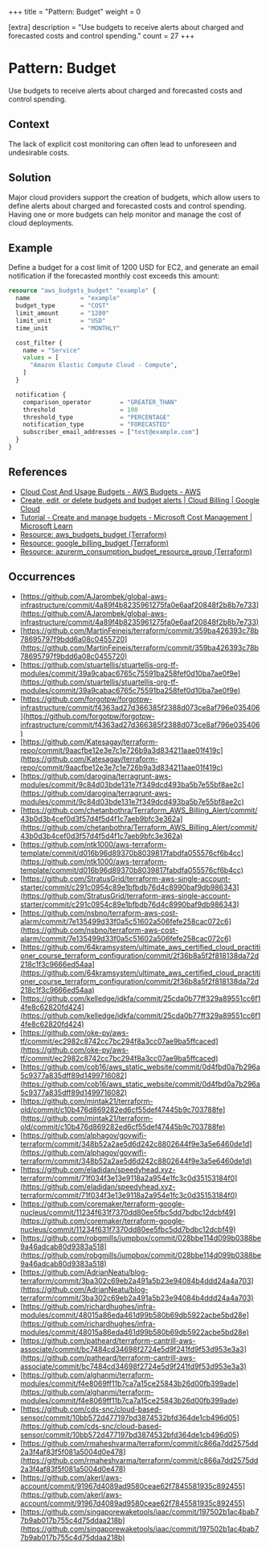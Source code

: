 +++
title = "Pattern: Budget"
weight = 0

[extra]
description = "Use budgets to receive alerts about charged and forecasted costs and control spending."
count = 27
+++

# Pattern: Budget
Use budgets to receive alerts about charged and forecasted costs and control spending.

## Context
The lack of explicit cost monitoring can often lead to unforeseen and undesirable costs.


## Solution
Major cloud providers support the creation of budgets, which allow users to define alerts
about charged and forecasted costs and control spending. Having one or more budgets can
help monitor and manage the cost of cloud deployments.


## Example
Define a budget for a cost limit of 1200 USD for EC2, and generate an
email notification if the forecasted monthly cost exceeds this amount:
```terraform
resource "aws_budgets_budget" "example" {
  name              = "example"
  budget_type       = "COST"
  limit_amount      = "1200"
  limit_unit        = "USD"
  time_unit         = "MONTHLY"

  cost_filter {
    name = "Service"
    values = [
      "Amazon Elastic Compute Cloud - Compute",
    ]
  }

  notification {
    comparison_operator        = "GREATER_THAN"
    threshold                  = 100
    threshold_type             = "PERCENTAGE"
    notification_type          = "FORECASTED"
    subscriber_email_addresses = ["test@example.com"]
  }
}
```


## References
- [Cloud Cost And Usage Budgets - AWS Budgets - AWS](https://aws.amazon.com/aws-cost-management/aws-budgets/)
- [Create, edit, or delete budgets and budget alerts | Cloud Billing | Google Cloud](https://cloud.google.com/billing/docs/how-to/budgets)
- [Tutorial - Create and manage budgets - Microsoft Cost Management | Microsoft Learn](https://learn.microsoft.com/en-us/azure/cost-management-billing/costs/tutorial-acm-create-budgets?tabs=psbudget)
- [Resource: aws_budgets_budget (Terraform)](https://registry.terraform.io/providers/hashicorp/aws/latest/docs/resources/budgets_budget)
- [Resource: google_billing_budget (Terraform)](https://registry.terraform.io/providers/hashicorp/google/latest/docs/resources/billing_budget)
- [Resource: azurerm_consumption_budget_resource_group (Terraform)](https://registry.terraform.io/providers/hashicorp/azurerm/latest/docs/resources/consumption_budget_resource_group)

## Occurrences
- [https://github.com/AJarombek/global-aws-infrastructure/commit/4a89f4b8235961275fa0e6aaf20848f2b8b7e733](https://github.com/AJarombek/global-aws-infrastructure/commit/4a89f4b8235961275fa0e6aaf20848f2b8b7e733)
- [https://github.com/MartinFeineis/terraform/commit/359ba426393c78b78695797f9bdd6a08c0455720](https://github.com/MartinFeineis/terraform/commit/359ba426393c78b78695797f9bdd6a08c0455720)
- [https://github.com/stuartellis/stuartellis-org-tf-modules/commit/39a9cabac6765c75591ba258fef0d10ba7ae0f9e](https://github.com/stuartellis/stuartellis-org-tf-modules/commit/39a9cabac6765c75591ba258fef0d10ba7ae0f9e)
- [https://github.com/forgotpw/forgotpw-infrastructure/commit/f4363ad27d366385f2388d073ce8af796e035406](https://github.com/forgotpw/forgotpw-infrastructure/commit/f4363ad27d366385f2388d073ce8af796e035406)
- [https://github.com/Katesagay/terraform-repo/commit/9aacfbe12e3e7c1e726b9a3d834211aae01f419c](https://github.com/Katesagay/terraform-repo/commit/9aacfbe12e3e7c1e726b9a3d834211aae01f419c)
- [https://github.com/darogina/terragrunt-aws-modules/commit/9c84d03bde131e7f349dcd493ba5b7e55bf8ae2c](https://github.com/darogina/terragrunt-aws-modules/commit/9c84d03bde131e7f349dcd493ba5b7e55bf8ae2c)
- [https://github.com/chetanbothra/Terraform_AWS_Billing_Alert/commit/43b0d3b4cef0d3f57d4f5d4f1c7aeb9bfc3e362a](https://github.com/chetanbothra/Terraform_AWS_Billing_Alert/commit/43b0d3b4cef0d3f57d4f5d4f1c7aeb9bfc3e362a)
- [https://github.com/ntk1000/aws-terraform-template/commit/d016b96d89370b8039817fabdfa055576cf6b4cc](https://github.com/ntk1000/aws-terraform-template/commit/d016b96d89370b8039817fabdfa055576cf6b4cc)
- [https://github.com/StratusGrid/terraform-aws-single-account-starter/commit/c291c0954c89e1bfbdb76d4c8990baf9db986343](https://github.com/StratusGrid/terraform-aws-single-account-starter/commit/c291c0954c89e1bfbdb76d4c8990baf9db986343)
- [https://github.com/nsbno/terraform-aws-cost-alarm/commit/7e135499d33f0a5c51602a506fefe258cac072c6](https://github.com/nsbno/terraform-aws-cost-alarm/commit/7e135499d33f0a5c51602a506fefe258cac072c6)
- [https://github.com/64kramsystem/ultimate_aws_certified_cloud_practitioner_course_terraform_configuration/commit/2f36b8a5f2f818138da72d218c1f3c9666ed54aa](https://github.com/64kramsystem/ultimate_aws_certified_cloud_practitioner_course_terraform_configuration/commit/2f36b8a5f2f818138da72d218c1f3c9666ed54aa)
- [https://github.com/kelledge/idkfa/commit/25cda0b77ff329a89551cc6f14fe8c62820fd424](https://github.com/kelledge/idkfa/commit/25cda0b77ff329a89551cc6f14fe8c62820fd424)
- [https://github.com/oke-py/aws-tf/commit/ec2982c8742cc7bc294f8a3cc07ae9ba5ffcaced](https://github.com/oke-py/aws-tf/commit/ec2982c8742cc7bc294f8a3cc07ae9ba5ffcaced)
- [https://github.com/cob16/aws_static_website/commit/0d4fbd0a7b296a5c9377a835dff89d1499716082](https://github.com/cob16/aws_static_website/commit/0d4fbd0a7b296a5c9377a835dff89d1499716082)
- [https://github.com/mintak21/terraform-old/commit/c10b476d869282ed6cf55def47445b9c703788fe](https://github.com/mintak21/terraform-old/commit/c10b476d869282ed6cf55def47445b9c703788fe)
- [https://github.com/alphagov/govwifi-terraform/commit/348b52a2ae5d6d242c8802644f9e3a5e6460de1d](https://github.com/alphagov/govwifi-terraform/commit/348b52a2ae5d6d242c8802644f9e3a5e6460de1d)
- [https://github.com/eladidan/speedyhead.xyz-terraform/commit/71f034f3e13e9118a2a954e1fc3c0d35153184f0](https://github.com/eladidan/speedyhead.xyz-terraform/commit/71f034f3e13e9118a2a954e1fc3c0d35153184f0)
- [https://github.com/coremaker/terraform-google-nucleus/commit/11234f631f7370dd80ee5fbc5dd7bdbc12dcbf49](https://github.com/coremaker/terraform-google-nucleus/commit/11234f631f7370dd80ee5fbc5dd7bdbc12dcbf49)
- [https://github.com/robgmills/jumpbox/commit/028bbe114d099b0388be9a46adcab80d9383a518](https://github.com/robgmills/jumpbox/commit/028bbe114d099b0388be9a46adcab80d9383a518)
- [https://github.com/AdrianNeatu/blog-terraform/commit/3ba302c69eb2a491a5b23e94084b4ddd24a4a703](https://github.com/AdrianNeatu/blog-terraform/commit/3ba302c69eb2a491a5b23e94084b4ddd24a4a703)
- [https://github.com/richardhughes/infra-modules/commit/48015a86eda461d99b580b69db5922acbe5bd28e](https://github.com/richardhughes/infra-modules/commit/48015a86eda461d99b580b69db5922acbe5bd28e)
- [https://github.com/patheard/terraform-cantrill-aws-associate/commit/bc7484cd34698f2724e5d9f241fd9f53d953e3a3](https://github.com/patheard/terraform-cantrill-aws-associate/commit/bc7484cd34698f2724e5d9f241fd9f53d953e3a3)
- [https://github.com/alghanmi/terraform-modules/commit/f4e8069ff11b7ca7a15ce25843b26d00fb399ade](https://github.com/alghanmi/terraform-modules/commit/f4e8069ff11b7ca7a15ce25843b26d00fb399ade)
- [https://github.com/cds-snc/cloud-based-sensor/commit/10bb572d477197bd3874532bfd364de1cb496d05](https://github.com/cds-snc/cloud-based-sensor/commit/10bb572d477197bd3874532bfd364de1cb496d05)
- [https://github.com/rmaheshvarma/terraform/commit/c866a7dd2575dd2a3f4af83f5f081a5004d0e478](https://github.com/rmaheshvarma/terraform/commit/c866a7dd2575dd2a3f4af83f5f081a5004d0e478)
- [https://github.com/akerl/aws-account/commit/91967d4089ad9580ceae62f7845581935c892455](https://github.com/akerl/aws-account/commit/91967d4089ad9580ceae62f7845581935c892455)
- [https://github.com/singaporewaketools/iaac/commit/197502b1ac4bab77b9ab017b755c4d75ddaa218b](https://github.com/singaporewaketools/iaac/commit/197502b1ac4bab77b9ab017b755c4d75ddaa218b)
